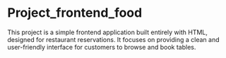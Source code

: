 # Project_frontend_food
This project is a simple frontend application built entirely with HTML, designed for restaurant reservations. It focuses on providing a clean and user-friendly interface for customers to browse and book tables.
